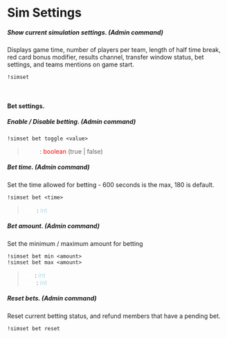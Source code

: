 # Sim Settings

##### Show current simulation settings. _(Admin command)_
Displays game time, number of players per team, length of half time break, red card bonus modifier, results channel, transfer window status, bet settings, and teams mentions on game start.

    !simset

<br>


#### Bet settings.
##### Enable / Disable betting. _(Admin command)_

    !simset bet toggle <value>

><span style="color:white">value</span>: <span style="color:red">boolean</span> (true | false)<br>

##### Bet time. _(Admin command)_
Set the time allowed for betting - 600 seconds is the max, 180 is default.

    !simset bet <time>

><span style="color:white">time</span>: <span style="color:lightblue">int</span><br>

##### Bet amount. _(Admin command)_
Set the minimum / maximum amount for betting

    !simset bet min <amount>
    !simset bet max <amount>

><span style="color:white">min</span>: <span style="color:lightblue">int</span><br>
><span style="color:white">max</span>: <span style="color:lightblue">int</span><br>


##### Reset bets. _(Admin command)_
Reset current betting status, and refund members that have a pending bet.

    !simset bet reset
